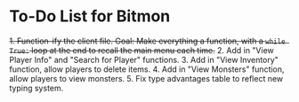 # To-Do List for Bitmon

~~1. Function-ify the client file. Goal: Make everything a function, with a `while True:` loop at the end to recall the main menu each time.~~
2. Add in "View Player Info" and "Search for Player" functions.
3. Add in "View Inventory" function, allow players to delete items.
4. Add in "View Monsters" function, allow players to view monsters.
5. Fix type advantages table to reflect new typing system.
